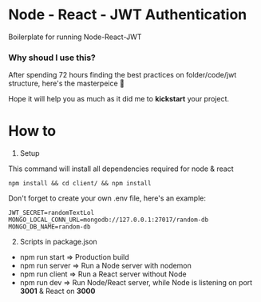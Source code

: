 # Node - React - JWT Authentication 

Boilerplate for running Node-React-JWT 

### Why shoud I use this?

After spending 72 hours finding the best practices on folder/code/jwt structure, here's the masterpeice 
🧘‍ 

Hope it will help you as much as it did me to **kickstart** your project.

# How to

1. Setup

This command will install all dependencies required for node & react

```
npm install && cd client/ && npm install
```

Don't forget to create your own .env file, here's an example:

```
JWT_SECRET=randomTextLol
MONGO_LOCAL_CONN_URL=mongodb://127.0.0.1:27017/random-db
MONGO_DB_NAME=random-db
```

2. Scripts in package.json 

* npm run start => Production build
* npm run server => Run a Node server with nodemon
* npm run client => Run a React server without Node
* npm run dev => Run Node/React server, while Node is listening on port **3001** & React on **3000**